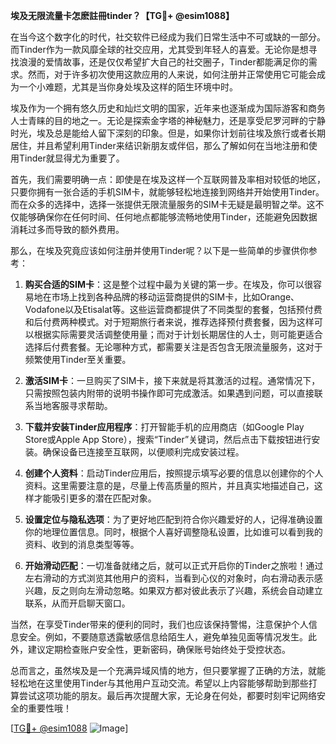 **埃及无限流量卡怎麽註冊tinder？【TG💪+ @esim1088】**

在当今这个数字化的时代，社交软件已经成为我们日常生活中不可或缺的一部分。而Tinder作为一款风靡全球的社交应用，尤其受到年轻人的喜爱。无论你是想寻找浪漫的爱情故事，还是仅仅希望扩大自己的社交圈子，Tinder都能满足你的需求。然而，对于许多初次使用这款应用的人来说，如何注册并正常使用它可能会成为一个小难题，尤其是当你身处埃及这样的陌生环境中时。

埃及作为一个拥有悠久历史和灿烂文明的国家，近年来也逐渐成为国际游客和商务人士青睐的目的地之一。无论是探索金字塔的神秘魅力，还是享受尼罗河畔的宁静时光，埃及总是能给人留下深刻的印象。但是，如果你计划前往埃及旅行或者长期居住，并且希望利用Tinder来结识新朋友或伴侣，那么了解如何在当地注册和使用Tinder就显得尤为重要了。

首先，我们需要明确一点：即使是在埃及这样一个互联网普及率相对较低的地区，只要你拥有一张合适的手机SIM卡，就能够轻松地连接到网络并开始使用Tinder。而在众多的选择中，选择一张提供无限流量服务的SIM卡无疑是最明智之举。这不仅能够确保你在任何时间、任何地点都能够流畅地使用Tinder，还能避免因数据消耗过多而导致的额外费用。

那么，在埃及究竟应该如何注册并使用Tinder呢？以下是一些简单的步骤供你参考：

1. **购买合适的SIM卡**：这是整个过程中最为关键的第一步。在埃及，你可以很容易地在市场上找到各种品牌的移动运营商提供的SIM卡，比如Orange、Vodafone以及Etisalat等。这些运营商都提供了不同类型的套餐，包括预付费和后付费两种模式。对于短期旅行者来说，推荐选择预付费套餐，因为这样可以根据实际需要灵活调整使用量；而对于计划长期居住的人士，则可能更适合选择后付费套餐。无论哪种方式，都需要关注是否包含无限流量服务，这对于频繁使用Tinder至关重要。

2. **激活SIM卡**：一旦购买了SIM卡，接下来就是将其激活的过程。通常情况下，只需按照包装内附带的说明书操作即可完成激活。如果遇到问题，可以直接联系当地客服寻求帮助。

3. **下载并安装Tinder应用程序**：打开智能手机的应用商店（如Google Play Store或Apple App Store），搜索“Tinder”关键词，然后点击下载按钮进行安装。确保设备已连接至互联网，以便顺利完成安装过程。

4. **创建个人资料**：启动Tinder应用后，按照提示填写必要的信息以创建你的个人资料。这里需要注意的是，尽量上传高质量的照片，并且真实地描述自己，这样才能吸引更多的潜在匹配对象。

5. **设置定位与隐私选项**：为了更好地匹配到符合你兴趣爱好的人，记得准确设置你的地理位置信息。同时，根据个人喜好调整隐私设置，比如谁可以看到我的资料、收到的消息类型等等。

6. **开始滑动匹配**：一切准备就绪之后，就可以正式开启你的Tinder之旅啦！通过左右滑动的方式浏览其他用户的资料，当看到心仪的对象时，向右滑动表示感兴趣，反之则向左滑动忽略。如果双方都对彼此表示了兴趣，系统会自动建立联系，从而开启聊天窗口。

当然，在享受Tinder带来的便利的同时，我们也应该保持警惕，注意保护个人信息安全。例如，不要随意透露敏感信息给陌生人，避免单独见面等情况发生。此外，建议定期检查账户安全性，更新密码，确保账号始终处于受控状态。

总而言之，虽然埃及是一个充满异域风情的地方，但只要掌握了正确的方法，就能轻松地在这里使用Tinder与其他用户互动交流。希望以上内容能够帮助到那些打算尝试这项功能的朋友。最后再次提醒大家，无论身在何处，都要时刻牢记网络安全的重要性哦！

[[TG💪+ @esim1088](https://t.me/s/esim1088) ![Image](https://i.postimg.cc/4NQfJmqS/Snipaste-2025-05-13-00-14-12.png)]